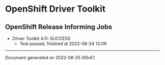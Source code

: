 
OpenShift Driver Toolkit
========================

OpenShift Release Informing Jobs
--------------------------------



* Driver Toolkit 4.11: SUCCESS
  - Test passed, finished at 2022-08-24 13:09






---
Document generated on 2022-08-25 05h47.
